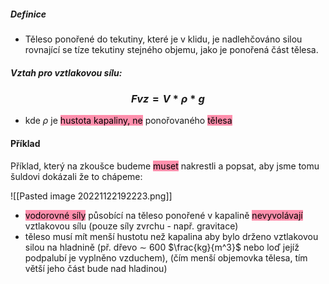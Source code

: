##### Definice
- Těleso ponořené do tekutiny, které je v klidu, je nadlehčováno silou rovnající se tíze tekutiny stejného objemu, jako je ponořená část tělesa.

##### Vztah pro vztlakovou sílu:
### $$Fvz=V*\rho*g$$
- kde $\rho$ je <mark style="background: #FF5582A6;">hustota kapaliny, ne</mark> ponořovaného <mark style="background: #FF5582A6;">tělesa</mark>


#### Příklad
Příklad, který na zkoušce budeme <mark style="background: #FF5582A6;">muset</mark> nakrestli a popsat, aby jsme tomu šuldovi dokázali že to chápeme:

![[Pasted image 20221122192223.png]]
- <mark style="background: #FF5582A6;">vodorovné síly</mark> působící na těleso ponořené v kapalině <mark style="background: #FF5582A6;">nevyvolávají</mark> vztlakovou sílu (pouze síly zvrchu - např. gravitace)
- těleso musí mít menší hustotu než kapalina aby bylo drženo vztlakovou silou na hladnině (př. dřevo $\sim$ 600 $\frac{kg}{m^3}$ nebo loď jejíž podpalubí je vyplněno vzduchem), (čím menší objemovka tělesa, tím větší jeho část bude nad hladinou)